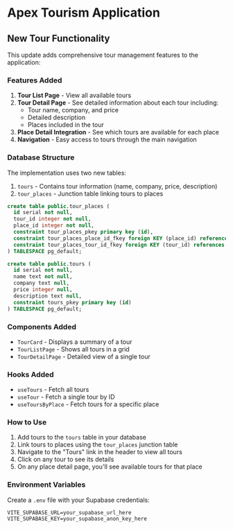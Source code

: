 # Apex Tourism Application

## New Tour Functionality

This update adds comprehensive tour management features to the application:

### Features Added

1. **Tour List Page** - View all available tours
2. **Tour Detail Page** - See detailed information about each tour including:
   - Tour name, company, and price
   - Detailed description
   - Places included in the tour
3. **Place Detail Integration** - See which tours are available for each place
4. **Navigation** - Easy access to tours through the main navigation

### Database Structure

The implementation uses two new tables:

1. `tours` - Contains tour information (name, company, price, description)
2. `tour_places` - Junction table linking tours to places

```sql
create table public.tour_places (
  id serial not null,
  tour_id integer not null,
  place_id integer not null,
  constraint tour_places_pkey primary key (id),
  constraint tour_places_place_id_fkey foreign KEY (place_id) references places (id),
  constraint tour_places_tour_id_fkey foreign KEY (tour_id) references tours (id)
) TABLESPACE pg_default;

create table public.tours (
  id serial not null,
  name text not null,
  company text null,
  price integer null,
  description text null,
  constraint tours_pkey primary key (id)
) TABLESPACE pg_default;
```

### Components Added

- `TourCard` - Displays a summary of a tour
- `TourListPage` - Shows all tours in a grid
- `TourDetailPage` - Detailed view of a single tour

### Hooks Added

- `useTours` - Fetch all tours
- `useTour` - Fetch a single tour by ID
- `useToursByPlace` - Fetch tours for a specific place

### How to Use

1. Add tours to the `tours` table in your database
2. Link tours to places using the `tour_places` junction table
3. Navigate to the "Tours" link in the header to view all tours
4. Click on any tour to see its details
5. On any place detail page, you'll see available tours for that place

### Environment Variables

Create a `.env` file with your Supabase credentials:

```
VITE_SUPABASE_URL=your_supabase_url_here
VITE_SUPABASE_KEY=your_supabase_anon_key_here
```